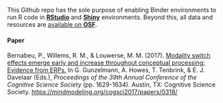 This Github repo has the sole purpose of enabling Binder environments to run R code in [**RStudio**](https://mybinder.org/v2/gh/pablobernabeu/Modality-switch-effects-emerge-early-and-increase-throughout-conceptual-processing/master?urlpath=rstudio) and [**Shiny**](https://mybinder.org/v2/gh/pablobernabeu/Modality-switch-effects-emerge-early-and-increase-throughout-conceptual-processing/master?urlpath=shiny/Shiny-app/) environments. Beyond this, all data and resources are [available on **OSF**](https://OSF.io/97unm/wiki).

#### Paper

Bernabeu, P., Willems, R. M., & Louwerse, M. M. (2017). <a href="https://mindmodeling.org/cogsci2017/papers/0318/index.html">Modality switch effects emerge early and increase throughout conceptual processing: Evidence from ERPs.</a> In G. Gunzelmann, A. Howes,  T. Tenbrink, & E. J. Davelaar (Eds.), <i>Proceedings of the 39th Annual Conference of the Cognitive Science Society</i> (pp. 1629-1634). Austin, TX: Cognitive Science Society. https://mindmodeling.org/cogsci2017/papers/0318/
